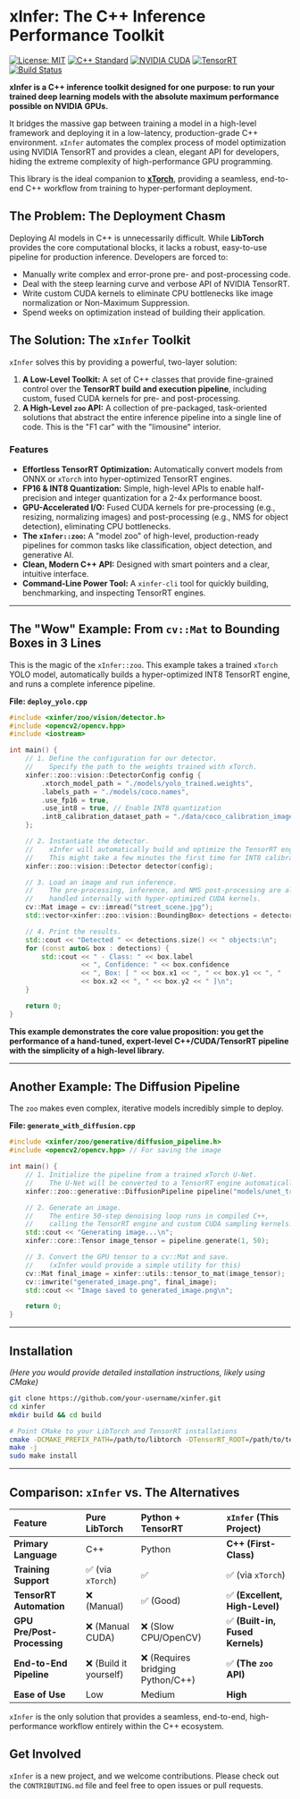 # xInfer: The C++ Inference Performance Toolkit

[![License: MIT](https://img.shields.io/badge/License-MIT-yellow.svg)](https://opensource.org/licenses/MIT)
[![C++ Standard](https://img.shields.io/badge/C++-17-blue.svg)](https://isocpp.org/std/the-standard)
[![NVIDIA CUDA](https://img.shields.io/badge/NVIDIA-CUDA-76B900.svg)](https://developer.nvidia.com/cuda-toolkit)
[![TensorRT](https://img.shields.io/badge/NVIDIA-TensorRT-76B900.svg)](https://developer.nvidia.com/tensorrt)
[![Build Status](https://img.shields.io/badge/build-passing-brightgreen.svg)](https://github.com/your-username/xinfer)

**xInfer is a C++ inference toolkit designed for one purpose: to run your trained deep learning models with the absolute maximum performance possible on NVIDIA GPUs.**

It bridges the massive gap between training a model in a high-level framework and deploying it in a low-latency, production-grade C++ environment. `xInfer` automates the complex process of model optimization using NVIDIA TensorRT and provides a clean, elegant API for developers, hiding the extreme complexity of high-performance GPU programming.

This library is the ideal companion to **[xTorch](https://github.com/your-username/xtorch)**, providing a seamless, end-to-end C++ workflow from training to hyper-performant deployment.

## The Problem: The Deployment Chasm

Deploying AI models in C++ is unnecessarily difficult. While **LibTorch** provides the core computational blocks, it lacks a robust, easy-to-use pipeline for production inference. Developers are forced to:
*   Manually write complex and error-prone pre- and post-processing code.
*   Deal with the steep learning curve and verbose API of NVIDIA TensorRT.
*   Write custom CUDA kernels to eliminate CPU bottlenecks like image normalization or Non-Maximum Suppression.
*   Spend weeks on optimization instead of building their application.

## The Solution: The `xInfer` Toolkit

`xInfer` solves this by providing a powerful, two-layer solution:

1.  **A Low-Level Toolkit:** A set of C++ classes that provide fine-grained control over the **TensorRT build and execution pipeline**, including custom, fused CUDA kernels for pre- and post-processing.
2.  **A High-Level `zoo` API:** A collection of pre-packaged, task-oriented solutions that abstract the entire inference pipeline into a single line of code. This is the "F1 car" with the "limousine" interior.

### Features

*   **Effortless TensorRT Optimization:** Automatically convert models from ONNX or `xTorch` into hyper-optimized TensorRT engines.
*   **FP16 & INT8 Quantization:** Simple, high-level APIs to enable half-precision and integer quantization for a 2-4x performance boost.
*   **GPU-Accelerated I/O:** Fused CUDA kernels for pre-processing (e.g., resizing, normalizing images) and post-processing (e.g., NMS for object detection), eliminating CPU bottlenecks.
*   **The `xInfer::zoo`:** A "model zoo" of high-level, production-ready pipelines for common tasks like classification, object detection, and generative AI.
*   **Clean, Modern C++ API:** Designed with smart pointers and a clear, intuitive interface.
*   **Command-Line Power Tool:** A `xinfer-cli` tool for quickly building, benchmarking, and inspecting TensorRT engines.

---

## The "Wow" Example: From `cv::Mat` to Bounding Boxes in 3 Lines

This is the magic of the `xInfer::zoo`. This example takes a trained `xTorch` YOLO model, automatically builds a hyper-optimized INT8 TensorRT engine, and runs a complete inference pipeline.

**File: `deploy_yolo.cpp`**
```cpp
#include <xinfer/zoo/vision/detector.h>
#include <opencv2/opencv.hpp>
#include <iostream>

int main() {
    // 1. Define the configuration for our detector.
    //    Specify the path to the weights trained with xTorch.
    xinfer::zoo::vision::DetectorConfig config {
        .xtorch_model_path = "./models/yolo_trained.weights",
        .labels_path = "./models/coco.names",
        .use_fp16 = true,
        .use_int8 = true, // Enable INT8 quantization
        .int8_calibration_dataset_path = "./data/coco_calibration_images/"
    };

    // 2. Instantiate the detector.
    //    xInfer will automatically build and optimize the TensorRT engine in the background.
    //    This might take a few minutes the first time for INT8 calibration.
    xinfer::zoo::vision::Detector detector(config);

    // 3. Load an image and run inference.
    //    The pre-processing, inference, and NMS post-processing are all
    //    handled internally with hyper-optimized CUDA kernels.
    cv::Mat image = cv::imread("street_scene.jpg");
    std::vector<xinfer::zoo::vision::BoundingBox> detections = detector.predict(image);

    // 4. Print the results.
    std::cout << "Detected " << detections.size() << " objects:\n";
    for (const auto& box : detections) {
        std::cout << " - Class: " << box.label
                  << ", Confidence: " << box.confidence
                  << ", Box: [ " << box.x1 << ", " << box.y1 << ", "
                  << box.x2 << ", " << box.y2 << " ]\n";
    }

    return 0;
}
```

**This example demonstrates the core value proposition: you get the performance of a hand-tuned, expert-level C++/CUDA/TensorRT pipeline with the simplicity of a high-level library.**

---

## Another Example: The Diffusion Pipeline

The `zoo` makes even complex, iterative models incredibly simple to deploy.

**File: `generate_with_diffusion.cpp`**
```cpp
#include <xinfer/zoo/generative/diffusion_pipeline.h>
#include <opencv2/opencv.hpp> // For saving the image

int main() {
    // 1. Initialize the pipeline from a trained xTorch U-Net.
    //    The U-Net will be converted to a TensorRT engine automatically.
    xinfer::zoo::generative::DiffusionPipeline pipeline("models/unet_trained.weights");

    // 2. Generate an image.
    //    The entire 50-step denoising loop runs in compiled C++,
    //    calling the TensorRT engine and custom CUDA sampling kernels.
    std::cout << "Generating image...\n";
    xinfer::core::Tensor image_tensor = pipeline.generate(1, 50);

    // 3. Convert the GPU tensor to a cv::Mat and save.
    //    (xInfer would provide a simple utility for this)
    cv::Mat final_image = xinfer::utils::tensor_to_mat(image_tensor);
    cv::imwrite("generated_image.png", final_image);
    std::cout << "Image saved to generated_image.png\n";

    return 0;
}
```

---

## Installation

*(Here you would provide detailed installation instructions, likely using CMake)*

```bash
git clone https://github.com/your-username/xinfer.git
cd xinfer
mkdir build && cd build

# Point CMake to your LibTorch and TensorRT installations
cmake -DCMAKE_PREFIX_PATH=/path/to/libtorch -DTensorRT_ROOT=/path/to/tensorrt ..
make -j
sudo make install
```

---

## Comparison: `xInfer` vs. The Alternatives

| Feature | **Pure LibTorch** | **Python + TensorRT** | **`xInfer` (This Project)** |
| :--- | :--- | :--- | :--- |
| **Primary Language** | C++ | Python | **C++ (First-Class)** |
| **Training Support** | ✅ (via `xTorch`) | ✅ | ✅ (via `xTorch`) |
| **TensorRT Automation** | ❌ (Manual) | ✅ (Good) | ✅ **(Excellent, High-Level)** |
| **GPU Pre/Post-Processing**| ❌ (Manual CUDA) | ❌ (Slow CPU/OpenCV) | ✅ **(Built-in, Fused Kernels)** |
| **End-to-End Pipeline** | ❌ (Build it yourself) | ❌ (Requires bridging Python/C++)| ✅ **(The `zoo` API)** |
| **Ease of Use**| Low | Medium | **High** |

`xInfer` is the only solution that provides a seamless, end-to-end, high-performance workflow entirely within the C++ ecosystem.

## Get Involved

`xInfer` is a new project, and we welcome contributions. Please check out the `CONTRIBUTING.md` file and feel free to open issues or pull requests.